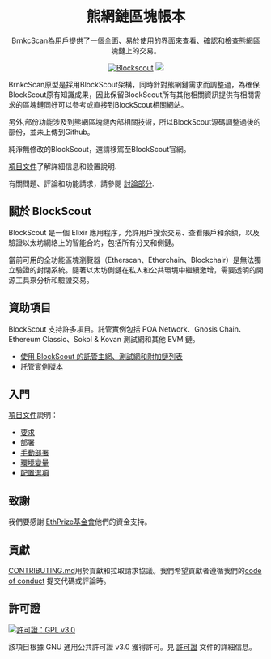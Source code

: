 <h1 align="center">熊網鏈區塊帳本</h1>
<p align="center">BrnkcScan為用戶提供了一個全面、易於使用的界面來查看、確認和檢查熊網區塊鏈上的交易。</p>
<div align="center">

[![Blockscout](https://github.com/blockscout/blockscout/workflows/Blockscout/badge.svg?branch=master)](https://github.com/blockscout/blockscout/actions)
[![](https://dcbadge.vercel.app/api/server/blockscout?style=flat)](https://discord.gg/blockscout)

</div>

BrnkcScan原型是採用BlockScout架構，同時針對熊網鏈需求而調整過，為確保BlockScout原有知識成果，因此保留BlockScout所有其他相關資訊提供有相關需求的區塊鏈同好可以參考或直接到BlockScout相關網站。

另外,部份功能涉及到熊網區塊鏈內部相關技術，所以BlockScout源碼調整過後的部份，並未上傳到Github。

純淨無修改的BlockScout，還請移駕至BlockScout官網。

[項目文件](https://docs.blockscout.com/)了解詳細信息和設置說明.

有關問題、評論和功能請求，請參閱 [討論部分](https://github.com/blockscout/blockscout/discussions).

## 關於 BlockScout

BlockScout 是一個 Elixir 應用程序，允許用戶搜索交易、查看賬戶和余額，以及驗證以太坊網絡上的智能合約，包括所有分叉和側鏈。

當前可用的全功能區塊瀏覽器（Etherscan、Etherchain、Blockchair）是無法獨立驗證的封閉系統。隨著以太坊側鏈在私人和公共環境中繼續激增，需要透明的開源工具來分析和驗證交易。

## 資助項目

BlockScout 支持許多項目。託管實例包括 POA Network、Gnosis Chain、Ethereum Classic、Sokol & Kovan 測試網和其他 EVM 鏈。

- [使用 BlockScout 的託管主網、測試網和附加鏈列表](https://docs.blockscout.com/for-projects/supported-projects)
- [託管實例版本](https://docs.blockscout.com/about/use-cases/hosted-blockscout)

## 入門

[項目文件](https://docs.blockscout.com/)說明：

- [要求](https://docs.blockscout.com/for-developers/information-and-settings/requirements)
- [部署](https://docs.blockscout.com/for-developers/ansible-deployment)
- [手動部署](https://docs.blockscout.com/for-developers/manual-deployment)
- [環境變量](https://docs.blockscout.com/for-developers/information-and-settings/env-variables)
- [配置選項](https://docs.blockscout.com/for-developers/configuration-options)

## 致謝

我們要感謝 [EthPrize基金會](http://ethprize.io/)他們的資金支持。

## 貢獻

[CONTRIBUTING.md](CONTRIBUTING.md)用於貢獻和拉取請求協議。我們希望貢獻者遵循我們的[code of conduct](CODE_OF_CONDUCT.md) 提交代碼或評論時。

## 許可證

[![許可證：GPL v3.0](https://img.shields.io/badge/License-GPL%20v3-blue.svg)](https://www.gnu.org/licenses/gpl-3.0)

該項目根據 GNU 通用公共許可證 v3.0 獲得許可。見 [許可證](LICENSE) 文件的詳細信息。
